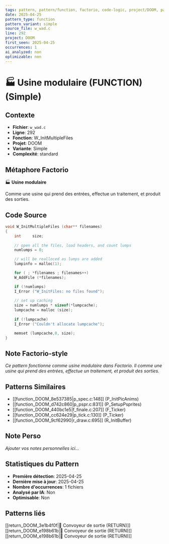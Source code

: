 ```yaml
---
tags: pattern, pattern/function, factorio, code-logic, project/DOOM, pattern/variant/simple
date: 2025-04-25
pattern_type: function
pattern_variant: simple
source_file: w_wad.c
line: 292
project: DOOM
first_seen: 2025-04-25
occurrences: 1
ai_analyzed: non
optimizable: non
---
```


# 🏭 Usine modulaire (FUNCTION) (Simple)

## Contexte
- **Fichier**: `w_wad.c`
- **Ligne**: 292
- **Fonction**: W_InitMultipleFiles
- **Projet**: DOOM
- **Variante**: Simple
- **Complexité**: standard

## Métaphore Factorio
🏭 **Usine modulaire**

Comme une usine qui prend des entrées, effectue un traitement, et produit des sorties.

## Code Source
```c
void W_InitMultipleFiles (char** filenames)
{	
    int		size;
    
    // open all the files, load headers, and count lumps
    numlumps = 0;

    // will be realloced as lumps are added
    lumpinfo = malloc(1);	

    for ( ; *filenames ; filenames++)
	W_AddFile (*filenames);

    if (!numlumps)
	I_Error ("W_InitFiles: no files found");
    
    // set up caching
    size = numlumps * sizeof(*lumpcache);
    lumpcache = malloc (size);
    
    if (!lumpcache)
	I_Error ("Couldn't allocate lumpcache");

    memset (lumpcache,0, size);
}
```

## Note Factorio-style
*Ce pattern fonctionne comme usine modulaire dans Factorio. Il comme une usine qui prend des entrées, effectue un traitement, et produit des sorties.*

## Patterns Similaires
- [[function_DOOM_8e537385|p_spec.c:148]] (P_InitPicAnims)
- [[function_DOOM_d742c860|p_pspr.c:831]] (P_SetupPsprites)
- [[function_DOOM_440bc1e5|f_finale.c:207]] (F_Ticker)
- [[function_DOOM_cc624e29|p_tick.c:130]] (P_Ticker)
- [[function_DOOM_9cf62990|r_draw.c:695]] (R_InitBuffer)

## Note Perso
*Ajouter vos notes personnelles ici...*

## Statistiques du Pattern
- **Première détection**: 2025-04-25
- **Dernière mise à jour**: 2025-04-25
- **Nombre d'occurrences**: 1 fichiers
- **Analysé par IA**: Non
- **Optimisable**: Non

## Patterns liés
[[return_DOOM_3e1b4f0f|🚚 Convoyeur de sortie (RETURN)]]
[[return_DOOM_e198b61b|🚚 Convoyeur de sortie (RETURN)]]
[[return_DOOM_e198b61b|🚚 Convoyeur de sortie (RETURN)]]
